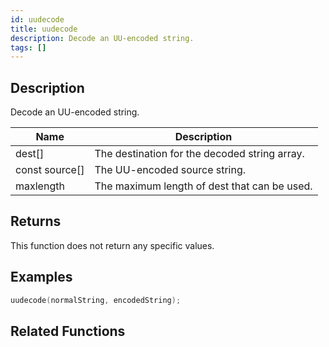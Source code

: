 ```yaml
---
id: uudecode
title: uudecode
description: Decode an UU-encoded string.
tags: []
---
```


## Description

Decode an UU-encoded string.

| Name           | Description                                   |
| -------------- | --------------------------------------------- |
| dest[]         | The destination for the decoded string array. |
| const source[] | The UU-encoded source string.                 |
| maxlength      | The maximum length of dest that can be used.  |

## Returns

This function does not return any specific values.

## Examples

```c
uudecode(normalString, encodedString);
```

## Related Functions
